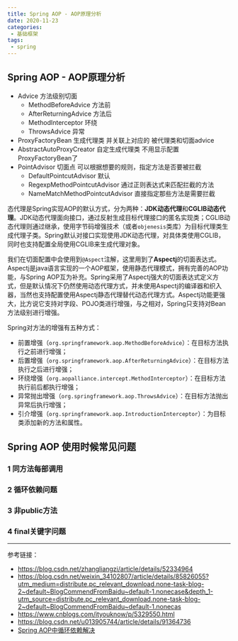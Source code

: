 ```yaml
---
title: Spring AOP - AOP原理分析
date: 2020-11-23
categories:
 - 基础框架
tags:
 - spring
---
```


## Spring AOP - AOP原理分析

- Advice 方法级别切面
  - MethodBeforeAdvice  方法前
  - AfterReturningAdvice  方法后
  - MethodInterceptor 环绕
  - ThrowsAdvice 异常
- ProxyFactoryBean 生成代理类 并关联上对应的 被代理类和切面advice
- AbstractAutoProxyCreator 自定生成代理类 不用显示配置ProxyFactoryBean了
- PointAdvisor 切面点 可以根据想要的规则，指定方法是否要被拦截
  - DefaultPointcutAdvisor  默认
  - RegexpMethodPointcutAdvisor  通过正则表达式来匹配拦截的方法
  - NameMatchMethodPointcutAdvisor 直接指定那些方法是需要拦截



态代理是Spring实现AOP的默认方式，分为两种：**JDK动态代理**和**CGLIB动态代理**。JDK动态代理面向接口，通过反射生成目标代理接口的匿名实现类；CGLIB动态代理则通过继承，使用字节码增强技术（或者`objenesis`类库）为目标代理类生成代理子类。Spring默认对接口实现使用JDK动态代理，对具体类使用CGLIB，同时也支持配置全局使用CGLIB来生成代理对象。

我们在切面配置中会使用到`@Aspect`注解，这里用到了**Aspectj**的切面表达式。Aspectj是java语言实现的一个AOP框架，使用静态代理模式，拥有完善的AOP功能，与Spring AOP互为补充。Spring采用了Aspectj强大的切面表达式定义方式，但是默认情况下仍然使用动态代理方式，并未使用Aspectj的编译器和织入器，当然也支持配置使用Aspectj静态代理替代动态代理方式。Aspectj功能更强大，比方说它支持对字段、POJO类进行增强，与之相对，Spring只支持对Bean方法级别进行增强。

Spring对方法的增强有五种方式：

- 前置增强（`org.springframework.aop.MethodBeforeAdvice`）：在目标方法执行之前进行增强；
- 后置增强（`org.springframework.aop.AfterReturningAdvice`）：在目标方法执行之后进行增强；
- 环绕增强（`org.aopalliance.intercept.MethodInterceptor`）：在目标方法执行前后都执行增强；
- 异常抛出增强（`org.springframework.aop.ThrowsAdvice`）：在目标方法抛出异常后执行增强；
- 引介增强（`org.springframework.aop.IntroductionInterceptor`）：为目标类添加新的方法和属性。



## Spring AOP 使用时候常见问题

### 1 同方法每部调用



### 2 循环依赖问题



### 3 非public方法



### 4 final关键字问题













---

参考链接：

- https://blog.csdn.net/zhangliangzi/article/details/52334964
- https://blog.csdn.net/weixin_34102807/article/details/85826055?utm_medium=distribute.pc_relevant_download.none-task-blog-2~default~BlogCommendFromBaidu~default-1.nonecase&depth_1-utm_source=distribute.pc_relevant_download.none-task-blog-2~default~BlogCommendFromBaidu~default-1.nonecas
- https://www.cnblogs.com/ityouknow/p/5329550.html
- https://blog.csdn.net/u013905744/article/details/91364736
- [Spring AOP中循环依赖解决](https://www.jianshu.com/p/3bc6c6713b08)

